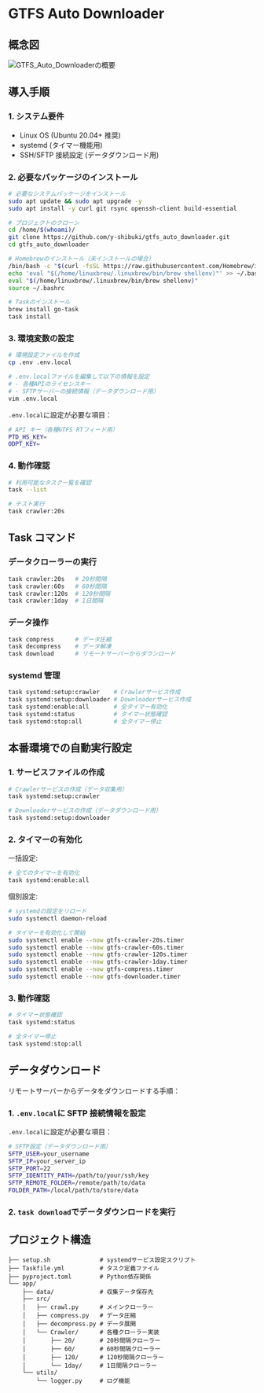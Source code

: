# GTFS Auto Downloader

## 概念図

![GTFS_Auto_Downloaderの概要](https://github.com/y-shibuki/gtfs_auto_downloader/assets/12867630/42d025eb-c010-48b9-922b-6c288b07de2c)

## 導入手順

### 1. システム要件

- Linux OS (Ubuntu 20.04+ 推奨)
- systemd (タイマー機能用)
- SSH/SFTP 接続設定 (データダウンロード用)

### 2. 必要なパッケージのインストール

```bash
# 必要なシステムパッケージをインストール
sudo apt update && sudo apt upgrade -y
sudo apt install -y curl git rsync openssh-client build-essential

# プロジェクトのクローン
cd /home/$(whoami)/
git clone https://github.com/y-shibuki/gtfs_auto_downloader.git
cd gtfs_auto_downloader

# Homebrewのインストール（未インストールの場合）
/bin/bash -c "$(curl -fsSL https://raw.githubusercontent.com/Homebrew/install/HEAD/install.sh)"
echo 'eval "$(/home/linuxbrew/.linuxbrew/bin/brew shellenv)"' >> ~/.bashrc
eval "$(/home/linuxbrew/.linuxbrew/bin/brew shellenv)"
source ~/.bashrc

# Taskのインストール
brew install go-task
task install
```

### 3. 環境変数の設定

```bash
# 環境設定ファイルを作成
cp .env .env.local

# .env.localファイルを編集して以下の情報を設定
# - 各種APIのライセンスキー
# - SFTPサーバーの接続情報（データダウンロード用）
vim .env.local
```

`.env.local`に設定が必要な項目：

```bash
# API キー（各種GTFS RTフィード用）
PTD_HS_KEY=
ODPT_KEY=
```

### 4. 動作確認

```bash
# 利用可能なタスク一覧を確認
task --list

# テスト実行
task crawler:20s
```

## Task コマンド

### データクローラーの実行

```bash
task crawler:20s   # 20秒間隔
task crawler:60s   # 60秒間隔
task crawler:120s  # 120秒間隔
task crawler:1day  # 1日間隔
```

### データ操作

```bash
task compress      # データ圧縮
task decompress    # データ解凍
task download      # リモートサーバーからダウンロード
```

### systemd 管理

```bash
task systemd:setup:crawler    # Crawlerサービス作成
task systemd:setup:downloader # Downloaderサービス作成
task systemd:enable:all       # 全タイマー有効化
task systemd:status           # タイマー状態確認
task systemd:stop:all         # 全タイマー停止
```

## 本番環境での自動実行設定

### 1. サービスファイルの作成

```bash
# Crawlerサービスの作成（データ収集用）
task systemd:setup:crawler

# Downloaderサービスの作成（データダウンロード用）
task systemd:setup:downloader
```

### 2. タイマーの有効化

一括設定:

```bash
# 全てのタイマーを有効化
task systemd:enable:all
```

個別設定:

```bash
# systemdの設定をリロード
sudo systemctl daemon-reload

# タイマーを有効化して開始
sudo systemctl enable --now gtfs-crawler-20s.timer
sudo systemctl enable --now gtfs-crawler-60s.timer
sudo systemctl enable --now gtfs-crawler-120s.timer
sudo systemctl enable --now gtfs-crawler-1day.timer
sudo systemctl enable --now gtfs-compress.timer
sudo systemctl enable --now gtfs-downloader.timer
```

### 3. 動作確認

```bash
# タイマー状態確認
task systemd:status

# 全タイマー停止
task systemd:stop:all
```

## データダウンロード

リモートサーバーからデータをダウンロードする手順：

### 1. `.env.local`に SFTP 接続情報を設定

`.env.local`に設定が必要な項目：

```bash
# SFTP設定（データダウンロード用）
SFTP_USER=your_username
SFTP_IP=your_server_ip
SFTP_PORT=22
SFTP_IDENTITY_PATH=/path/to/your/ssh/key
SFTP_REMOTE_FOLDER=/remote/path/to/data
FOLDER_PATH=/local/path/to/store/data
```

### 2. `task download`でデータダウンロードを実行

## プロジェクト構造

```text
├── setup.sh              # systemdサービス設定スクリプト
├── Taskfile.yml          # タスク定義ファイル
├── pyproject.toml        # Python依存関係
└── app/
    ├── data/             # 収集データ保存先
    ├── src/
    │   ├── crawl.py      # メインクローラー
    │   ├── compress.py   # データ圧縮
    │   ├── decompress.py # データ展開
    │   └── Crawler/      # 各種クローラー実装
    │       ├── 20/       # 20秒間隔クローラー
    │       ├── 60/       # 60秒間隔クローラー
    │       ├── 120/      # 120秒間隔クローラー
    │       └── 1day/     # 1日間隔クローラー
    └── utils/
        └── logger.py     # ログ機能
```
